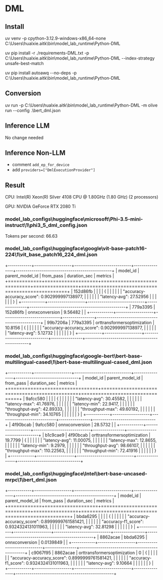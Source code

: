 # DML

## Install

uv venv -p cpython-3.12.9-windows-x86_64-none C:\Users\hualxie\.aitk\bin\model_lab_runtime\Python-DML

uv pip install -r ./requirements-DML.txt -p C:\Users\hualxie\.aitk\bin\model_lab_runtime\Python-DML --index-strategy unsafe-best-match

uv pip install autoawq --no-deps -p C:\Users\hualxie\.aitk\bin\model_lab_runtime\Python-DML

## Conversion

uv run -p C:\Users\hualxie\.aitk\bin\model_lab_runtime\Python-DML -m olive run --config .\bert_dml.json

## Inference LLM

No change needed

## Inference Non-LLM

- comment `add_ep_for_device`
- add `providers=["DmlExecutionProvider"]`

## Result

CPU: Intel(R) Xeon(R) Silver 4108 CPU @ 1.80GHz (1.80 GHz) (2 processors)

GPU: NVIDIA GeForce RTX 2080 Ti

### model_lab_configs\huggingface\microsoft\Phi-3.5-mini-instruct\1\phi3_5_dml_config.json

Tokens per second: 66.63

### model_lab_configs\huggingface\google\vit-base-patch16-224\1\vit_base_patch16_224_dml.json

+------------+-------------------+-----------------------------+----------------+-------------------------------------------------+
| model_id   | parent_model_id   | from_pass                   |   duration_sec | metrics                                         |
+============+===================+=============================+================+=================================================+
| 152d86fb   |                   |                             |                | {                                               |
|            |                   |                             |                |   "accuracy-accuracy_score": 0.902999997138977, |
|            |                   |                             |                |   "latency-avg": 27.52956                       |
|            |                   |                             |                | }                                               |
+------------+-------------------+-----------------------------+----------------+-------------------------------------------------+
| 779a3395   | 152d86fb          | onnxconversion              |        9.56482 |                                                 |
+------------+-------------------+-----------------------------+----------------+-------------------------------------------------+
| 99b7206a   | 779a3395          | orttransformersoptimization |       10.8156  | {                                               |
|            |                   |                             |                |   "accuracy-accuracy_score": 0.902999997138977, |
|            |                   |                             |                |   "latency-avg": 5.12732                        |
|            |                   |                             |                | }                                               |
+------------+-------------------+-----------------------------+----------------+-------------------------------------------------+

### model_lab_configs\huggingface\google-bert\bert-base-multilingual-cased\1\bert-base-multilingual-cased_dml.json

+------------+-------------------+-----------------------------+----------------+--------------------------------+
| model_id   | parent_model_id   | from_pass                   |   duration_sec | metrics                        |
+============+===================+=============================+================+================================+
| 9afcc580   |                   |                             |                | {                              |
|            |                   |                             |                |   "latency-avg": 30.45582,     |
|            |                   |                             |                |   "latency-max": 41.76976,     |
|            |                   |                             |                |   "latency-min": 22.9417,      |
|            |                   |                             |                |   "throughput-avg": 42.89333,  |
|            |                   |                             |                |   "throughput-max": 49.60192,  |
|            |                   |                             |                |   "throughput-min": 34.10765   |
|            |                   |                             |                | }                              |
+------------+-------------------+-----------------------------+----------------+--------------------------------+
| 4f90bcab   | 9afcc580          | onnxconversion              |        28.5732 |                                |
+------------+-------------------+-----------------------------+----------------+--------------------------------+
| b1c9cae9   | 4f90bcab          | orttransformersoptimization |        19.7799 | {                              |
|            |                   |                             |                |   "latency-avg": 11.00075,     |
|            |                   |                             |                |   "latency-max": 12.8655,      |
|            |                   |                             |                |   "latency-min": 9.2979,       |
|            |                   |                             |                |   "throughput-avg": 98.66107,  |
|            |                   |                             |                |   "throughput-max": 110.22563, |
|            |                   |                             |                |   "throughput-min": 72.41916   |
|            |                   |                             |                | }                              |
+------------+-------------------+-----------------------------+----------------+--------------------------------+

### model_lab_configs\huggingface\Intel\bert-base-uncased-mrpc\1\bert_dml.json

+------------+-------------------+-----------------------------+----------------+--------------------------------------------------+
| model_id   | parent_model_id   | from_pass                   |   duration_sec | metrics                                          |
+============+===================+=============================+================+==================================================+
| bbda6295   |                   |                             |                | {                                                |
|            |                   |                             |                |   "accuracy-accuracy_score": 0.8999999761581421, |
|            |                   |                             |                |   "accuracy-f1_score": 0.9324324131011963,       |
|            |                   |                             |                |   "latency-avg": 32.81298                        |
|            |                   |                             |                | }                                                |
+------------+-------------------+-----------------------------+----------------+--------------------------------------------------+
| 8862acae   | bbda6295          | onnxconversion              |      0.0139849 |                                                  |
+------------+-------------------+-----------------------------+----------------+--------------------------------------------------+
| c9067f95   | 8862acae          | orttransformersoptimization |      0         | {                                                |
|            |                   |                             |                |   "accuracy-accuracy_score": 0.8999999761581421, |
|            |                   |                             |                |   "accuracy-f1_score": 0.9324324131011963,       |
|            |                   |                             |                |   "latency-avg": 9.10664                         |
|            |                   |                             |                | }                                                |
+------------+-------------------+-----------------------------+----------------+--------------------------------------------------+
